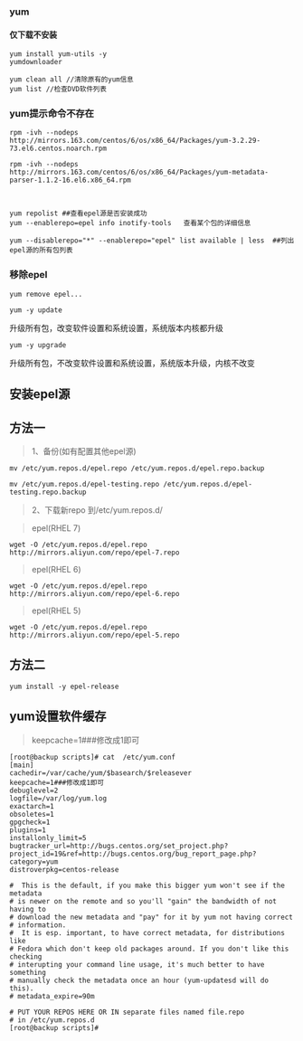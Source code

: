 ### yum ###

#### 仅下载不安装 ####
    yum install yum-utils -y
    yumdownloader 

    yum clean all //清除原有的yum信息
    yum list //检查DVD软件列表

### yum提示命令不存在 ###

    rpm -ivh --nodeps http://mirrors.163.com/centos/6/os/x86_64/Packages/yum-3.2.29-73.el6.centos.noarch.rpm
    
    rpm -ivh --nodeps http://mirrors.163.com/centos/6/os/x86_64/Packages/yum-metadata-parser-1.1.2-16.el6.x86_64.rpm



    yum repolist ##查看epel源是否安装成功
    yum --enablerepo=epel info inotify-tools   查看某个包的详细信息
    
    yum --disablerepo="*" --enablerepo="epel" list available | less  ##列出epel源的所有包列表

### 移除epel ###
    yum remove epel...
    
    yum -y update
升级所有包，改变软件设置和系统设置，系统版本内核都升级

    yum -y upgrade
升级所有包，不改变软件设置和系统设置，系统版本升级，内核不改变

## 安装epel源 ##

## 方法一 ##

> 1、备份(如有配置其他epel源)

    mv /etc/yum.repos.d/epel.repo /etc/yum.repos.d/epel.repo.backup
    
    mv /etc/yum.repos.d/epel-testing.repo /etc/yum.repos.d/epel-testing.repo.backup

> 2、下载新repo 到/etc/yum.repos.d/

> epel(RHEL 7)

 
	wget -O /etc/yum.repos.d/epel.repo http://mirrors.aliyun.com/repo/epel-7.repo
            
> epel(RHEL 6)

 
	wget -O /etc/yum.repos.d/epel.repo http://mirrors.aliyun.com/repo/epel-6.repo
            
> epel(RHEL 5)

	wget -O /etc/yum.repos.d/epel.repo http://mirrors.aliyun.com/repo/epel-5.repo

## 方法二 ##

    yum install -y epel-release

 
## yum设置软件缓存 ##
> keepcache=1###修改成1即可

    [root@backup scripts]# cat  /etc/yum.conf
    [main]
    cachedir=/var/cache/yum/$basearch/$releasever
    keepcache=1###修改成1即可
    debuglevel=2
    logfile=/var/log/yum.log
    exactarch=1
    obsoletes=1
    gpgcheck=1
    plugins=1
    installonly_limit=5
    bugtracker_url=http://bugs.centos.org/set_project.php?project_id=19&ref=http://bugs.centos.org/bug_report_page.php?category=yum
    distroverpkg=centos-release
    
    #  This is the default, if you make this bigger yum won't see if the metadata
    # is newer on the remote and so you'll "gain" the bandwidth of not having to
    # download the new metadata and "pay" for it by yum not having correct
    # information.
    #  It is esp. important, to have correct metadata, for distributions like
    # Fedora which don't keep old packages around. If you don't like this checking
    # interupting your command line usage, it's much better to have something
    # manually check the metadata once an hour (yum-updatesd will do this).
    # metadata_expire=90m
    
    # PUT YOUR REPOS HERE OR IN separate files named file.repo
    # in /etc/yum.repos.d
    [root@backup scripts]# 
    